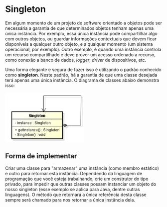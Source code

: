 # Singleton
Em algum momento de um projeto de software orientado a objetos pode ser necessária a garantia de que determinados objetos tenham apenas uma única instância. Por exemplo, essa única instância pode compartilhar algo com outros objetos, ou guardar informações contextuais que devem ficar disponíveis a qualquer outro objeto, e a qualquer momento (um sistema operacional, por exemplo). Outro exemplo, é quando uma instância controla um recurso compartilhado e deve prover um acesso ordenado a recurso, como conexão a banco de dados, <i>logger</i>, <i>driver</i> de dispositivos,
etc. 

Uma forma elegante e segura de fazer isso é utilizando o padrão conhecido como **singleton**. Neste padrão, há a garantia de que uma classe desejada terá apenas uma única instância. O diagrama de classes abaixo demonstra isso:

![diagrama_classe](https://raw.githubusercontent.com/mvscti/GTI04043-PADROES-DE-PROJETOS-DE-SOFTWARE/main/src/padroes/criacao/singleton/singleton.png)

## Forma de implementar
 Criar uma classe para "armazenar" uma instância (como membro estático) e outro para retornar esta instância. Dependendo da linguagem de programação que você esteja trabalhando, crie um construtor do tipo privado, para impedir que outras classes possam instanciar um objeto do nosso singleton (esse exemplo se aplica para Java, dentre outras linguagens). O método que retornará a única referência desta classe sempre será chamado para nos retornar a única instância dela.
